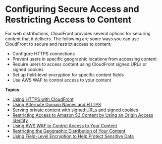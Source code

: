 # Configuring Secure Access and Restricting Access to Content<a name="SecurityAndPrivateContent"></a>

For web distributions, CloudFront provides several options for securing content that it delivers\. The following are some ways you can use CloudFront to secure and restrict access to content:
+ Configure HTTPS connections
+ Prevent users in specific geographic locations from accessing content
+ Require users to access content using CloudFront signed URLs or signed cookies
+ Set up field\-level encryption for specific content fields
+ Use AWS WAF to control access to your content

**Topics**
+ [Using HTTPS with CloudFront](using-https.md)
+ [Using Alternate Domain Names and HTTPS](using-https-alternate-domain-names.md)
+ [Serving private content with signed URLs and signed cookies](PrivateContent.md)
+ [Restricting Access to Amazon S3 Content by Using an Origin Access Identity](private-content-restricting-access-to-s3.md)
+ [Using AWS WAF to Control Access to Your Content](distribution-web-awswaf.md)
+ [Restricting the Geographic Distribution of Your Content](georestrictions.md)
+ [Using Field\-Level Encryption to Help Protect Sensitive Data](field-level-encryption.md)